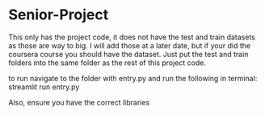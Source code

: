 # Senior-Project

This only has the project code, it does not have the test and train datasets as those are way to big. I will add those at a later date, but if your did the coursera course you should have the dataset. Just put the test and train folders into the same folder as the rest of this project code. 

to run navigate to the folder with entry.py and run the following in terminal:
streamlit run entry.py

Also, ensure you have the correct libraries
